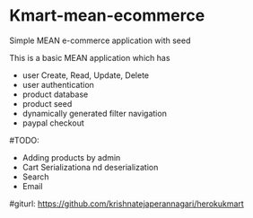 # Kmart-mean-ecommerce
Simple MEAN e-commerce application with seed

This is a basic MEAN application which has

- user Create, Read, Update, Delete
- user authentication
- product database
- product seed
- dynamically generated filter navigation 
- paypal checkout

#TODO:

- Adding products by admin
- Cart Serializationa nd deserialization
- Search
- Email

#giturl: https://github.com/krishnatejaperannagari/herokukmart